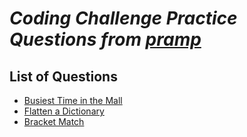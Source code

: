 _Coding Challenge Practice Questions from [pramp](https://www.pramp.com)_
=========================================================================

## List of Questions
- [Busiest Time in the Mall](https://github.com/kywbaek/pramp_questions/blob/master/questions/busiest-time-in-the-mall/QUESTION.md)
- [Flatten a Dictionary](https://github.com/kywbaek/pramp_questions/blob/master/questions/flatten-a-dictionary/QUESTION.md)
- [Bracket Match](https://github.com/kywbaek/pramp_questions/blob/master/questions/bracket-match/QUESTION.md)
